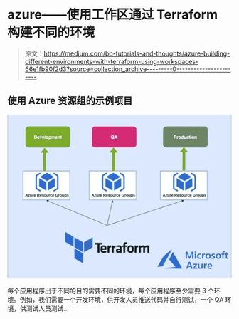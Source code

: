 # azure——使用工作区通过 Terraform 构建不同的环境

> 原文：<https://medium.com/bb-tutorials-and-thoughts/azure-building-different-environments-with-terraform-using-workspaces-66e1fb90f2d3?source=collection_archive---------0----------------------->

## 使用 Azure 资源组的示例项目

![](img/9c7ad3894d951032cf68c2b37b770cb5.png)

每个应用程序出于不同的目的需要不同的环境，每个应用程序至少需要 3 个环境。例如，我们需要一个开发环境，供开发人员推送代码并自行测试，一个 QA 环境，供测试人员测试…